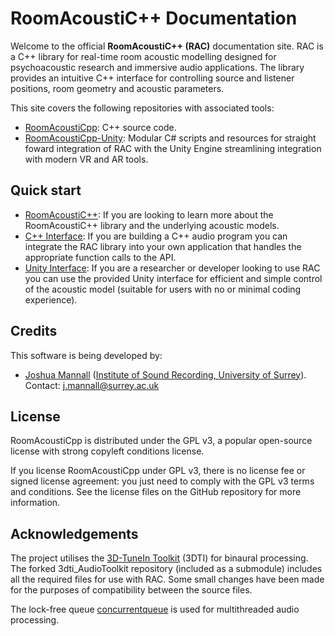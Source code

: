 # RoomAcoustiC++ Documentation

Welcome to the official **RoomAcoustiC++ (RAC)** documentation site.
RAC is a C++ library for real-time room acoustic modelling designed for psychoacoustic research and immersive audio applications.
The library provides an intuitive C++ interface for controlling source and listener positions, room geometry and acoustic parameters.

This site covers the following repositories with associated tools:

* [RoomAcoustiCpp](https://github.com/jmannall/RoomAcoustiCpp): C++ source code.
* [RoomAcoustiCpp-Unity](https://github.com/jmannall/RoomAcoustiCpp-Unity): Modular C# scripts and resources for straight foward integration of RAC with the Unity Engine streamlining integration with modern VR and AR tools.

## Quick start

* [RoomAcoustiC++](rac/index.md): If you are looking to learn more about the RoomAcoustiC++ library and the underlying acoustic models.
* [C++ Interface](api/index.md): If you are building a C++ audio program you can integrate the RAC library into your own application that handles the appropriate function calls to the API.
* [Unity Interface](unity/index.md): If you are a researcher or developer looking to use RAC you can use the provided Unity interface for efficient and simple control of the acoustic model (suitable for users with no or minimal coding experience).

## Credits

This software is being developed by:

* [Joshua Mannall](https://github.com/jmannall) ([Institute of Sound Recording, University of Surrey](https://iosr.surrey.ac.uk/)). Contact: j.mannall@surrey.ac.uk

## License

RoomAcoustiCpp is distributed under the GPL v3, a popular open-source license with strong copyleft conditions license.

If you license RoomAcoustiCpp under GPL v3, there is no license fee or signed license agreement: you just need to comply with the GPL v3 terms and conditions. See the license files on the GitHub repository for more information.

## Acknowledgements

The project utilises the [3D-TuneIn Toolkit](https://github.com/3DTune-In/3dti_AudioToolkit) (3DTI) for binaural processing.
The forked 3dti_AudioToolkit repository (included as a submodule) includes all the required files for use with RAC.
Some small changes have been made for the purposes of compatibility between the source files.

The lock-free queue [concurrentqueue](https://github.com/cameron314/concurrentqueue) is used for multithreaded audio processing.
